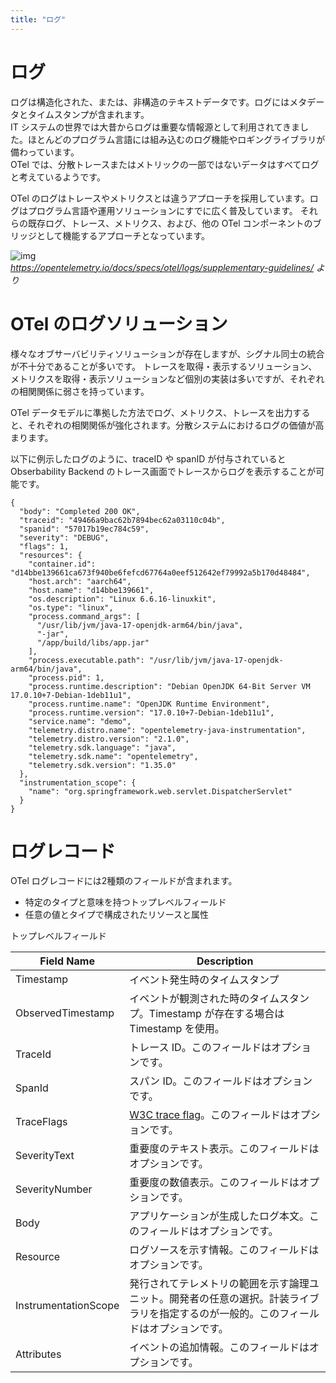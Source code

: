 ```yaml
---
title: "ログ"
---
```


# ログ

ログは構造化された、または、非構造のテキストデータです。ログにはメタデータとタイムスタンプが含まれます。  
IT システムの世界では大昔からログは重要な情報源として利用されてきました。ほとんどのプログラム言語には組み込むのログ機能やロギングライブラリが備わっています。  
OTel では、分散トレースまたはメトリックの一部ではないデータはすべてログと考えているようです。  

OTel のログはトレースやメトリクスとは違うアプローチを採用しています。ログはプログラム言語や運用ソリューションにすでに広く普及しています。
それらの既存ログ、トレース、メトリクス、および、他の OTel コンポーネントのブリッジとして機能するアプローチとなっています。  

![img](https://opentelemetry.io/docs/specs/otel/logs/img/appender.png)  
*https://opentelemetry.io/docs/specs/otel/logs/supplementary-guidelines/ より*

# OTel のログソリューション

様々なオブサーバビリティソリューションが存在しますが、シグナル同士の統合が不十分であることが多いです。
トレースを取得・表示するソリューション、メトリクスを取得・表示ソリューションなど個別の実装は多いですが、それぞれの相関関係に弱さを持っています。  

OTel データモデルに準拠した方法でログ、メトリクス、トレースを出力すると、それぞれの相関関係が強化されます。分散システムにおけるログの価値が高まります。  

以下に例示したログのように、traceID や spanID が付与されていると Obserbability Backend のトレース画面でトレースからログを表示することが可能です。  

```json:トレースやリソースが付与されたログ例
{
  "body": "Completed 200 OK",
  "traceid": "49466a9bac62b7894bec62a03110c04b",
  "spanid": "57017b19ec784c59",
  "severity": "DEBUG",
  "flags": 1,
  "resources": {
    "container.id": "d14bbe139661ca673f940be6fefcd67764a0eef512642ef79992a5b170d48484",
    "host.arch": "aarch64",
    "host.name": "d14bbe139661",
    "os.description": "Linux 6.6.16-linuxkit",
    "os.type": "linux",
    "process.command_args": [
      "/usr/lib/jvm/java-17-openjdk-arm64/bin/java",
      "-jar",
      "/app/build/libs/app.jar"
    ],
    "process.executable.path": "/usr/lib/jvm/java-17-openjdk-arm64/bin/java",
    "process.pid": 1,
    "process.runtime.description": "Debian OpenJDK 64-Bit Server VM 17.0.10+7-Debian-1deb11u1",
    "process.runtime.name": "OpenJDK Runtime Environment",
    "process.runtime.version": "17.0.10+7-Debian-1deb11u1",
    "service.name": "demo",
    "telemetry.distro.name": "opentelemetry-java-instrumentation",
    "telemetry.distro.version": "2.1.0",
    "telemetry.sdk.language": "java",
    "telemetry.sdk.name": "opentelemetry",
    "telemetry.sdk.version": "1.35.0"
  },
  "instrumentation_scope": {
    "name": "org.springframework.web.servlet.DispatcherServlet"
  }
}
```

# ログレコード

OTel ログレコードには2種類のフィールドが含まれます。  

- 特定のタイプと意味を持つトップレベルフィールド
- 任意の値とタイプで構成されたリソースと属性


トップレベルフィールド

| Field Name           | Description                                                                                                                            |
| -------------------- | -------------------------------------------------------------------------------------------------------------------------------------- |
| Timestamp            | イベント発生時のタイムスタンプ                                                                                                         |
| ObservedTimestamp    | イベントが観測された時のタイムスタンプ。Timestamp が存在する場合は Timestamp を使用。                                                  |
| TraceId              | トレース ID。このフィールドはオプションです。                                                                                          |
| SpanId               | スパン ID。このフィールドはオプションです。                                                                                            |
| TraceFlags           | [W3C trace flag](https://www.w3.org/TR/trace-context/#trace-flags)。このフィールドはオプションです。                                   |
| SeverityText         | 重要度のテキスト表示。このフィールドはオプションです。                                                                                 |
| SeverityNumber       | 重要度の数値表示。このフィールドはオプションです。                                                                                     |
| Body                 | アプリケーションが生成したログ本文。このフィールドはオプションです。                                                                   |
| Resource             | ログソースを示す情報。このフィールドはオプションです。                                                                                 |
| InstrumentationScope | 発行されてテレメトリの範囲を示す論理ユニット。開発者の任意の選択。計装ライブラリを指定するのが一般的。このフィールドはオプションです。 |
| Attributes           | イベントの追加情報。このフィールドはオプションです。                                                                                   |

